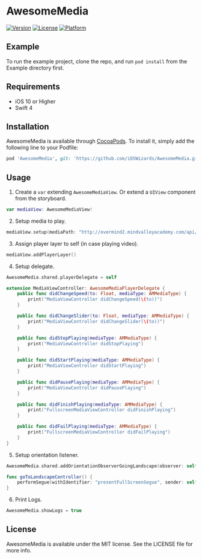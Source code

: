 # AwesomeMedia

[![Version](https://img.shields.io/cocoapods/v/AwesomeMedia.svg?style=flat)](http://cocoapods.org/pods/AwesomeMedia)
[![License](https://img.shields.io/cocoapods/l/AwesomeMedia.svg?style=flat)](http://cocoapods.org/pods/AwesomeMedia)
[![Platform](https://img.shields.io/cocoapods/p/AwesomeMedia.svg?style=flat)](http://cocoapods.org/pods/AwesomeMedia)

## Example

To run the example project, clone the repo, and run `pod install` from the Example directory first.

## Requirements

- iOS 10 or Higher
- Swift 4

## Installation

AwesomeMedia is available through [CocoaPods](http://cocoapods.org). To install
it, simply add the following line to your Podfile:

```ruby
pod 'AwesomeMedia', git: 'https://github.com/iOSWizards/AwesomeMedia.git', tag: '1.8.8.8'
```

## Usage

1. Create a `var` extending `AwesomeMediaView`. Or extend a `UIView` component from the storyboard.
```swift
var mediaView: AwesomeMediaView!
```

2. Setup media to play.
```swift
mediaView.setup(mediaPath: "http://overmind2.mindvalleyacademy.com/api/v1/assets/267bb3c6-d042-40ea-b1bd-9c9325c413eb.m3u8")
```

3. Assign player layer to self (in case playing video).
```swift
mediaView.addPlayerLayer()
```

4. Setup delegate.
```swift
AwesomeMedia.shared.playerDelegate = self

extension MediaViewController: AwesomeMediaPlayerDelegate {
    public func didChangeSpeed(to: Float, mediaType: AMMediaType) {
        print("MediaViewController didChangeSpeed(\(to))")
    }

    public func didChangeSlider(to: Float, mediaType: AMMediaType) {
        print("MediaViewController didChangeSlider(\(to))")
    }

    public func didStopPlaying(mediaType: AMMediaType) {
        print("MediaViewController didStopPlaying")
    }

    public func didStartPlaying(mediaType: AMMediaType) {
        print("MediaViewController didStartPlaying")
    }

    public func didPausePlaying(mediaType: AMMediaType) {
        print("MediaViewController didPausePlaying")
    }

    public func didFinishPlaying(mediaType: AMMediaType) {
        print("FullscreenMediaViewController didFinishPlaying")
    }

    public func didFailPlaying(mediaType: AMMediaType) {
        print("FullscreenMediaViewController didFailPlaying")
    }
}
```

5. Setup orientation listener.
```swift
AwesomeMedia.shared.addOrientationObserverGoingLandscape(observer: self, selector: #selector(MediaViewController.goToLandscapeController))

func goToLandscapeController() {
    performSegue(withIdentifier: "presentFullScreenSegue", sender: self)
}
```

6. Print Logs.
```swift
AwesomeMedia.showLogs = true
```

## License

AwesomeMedia is available under the MIT license. See the LICENSE file for more info.
